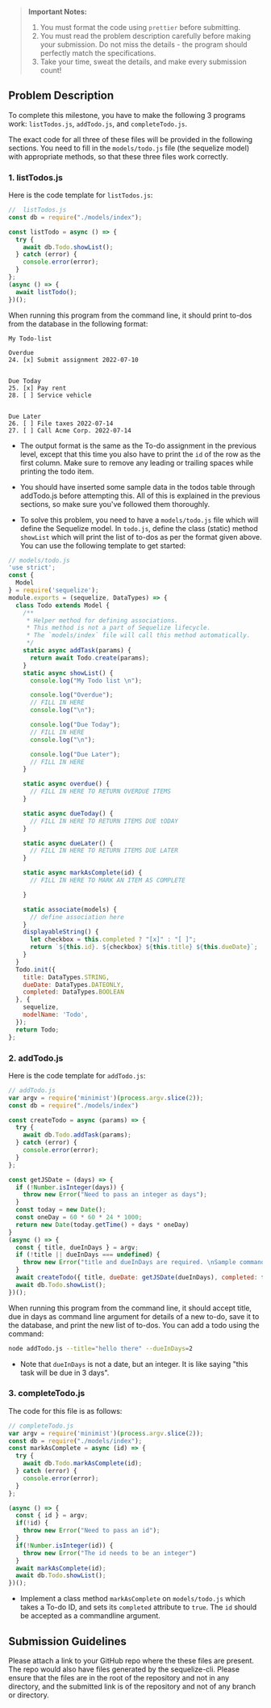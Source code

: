 > **Important Notes:**
>
> 1. You must format the code using `prettier` before submitting.
> 2. You must read the problem description carefully before making your submission. Do not miss the details - the program should perfectly match the specifications.
> 3. Take your time, sweat the details, and make every submission count!

## Problem Description

To complete this milestone, you have to make the following 3 programs work: `listTodos.js`, `addTodo.js`, and `completeTodo.js`.

The exact code for all three of these files will be provided in the following sections. You need to fill in the `models/todo.js` file (the sequelize model) with appropriate methods, so that these three files work correctly.

### 1. listTodos.js

Here is the code template for `listTodos.js`:

```js
//  listTodos.js
const db = require("./models/index");

const listTodo = async () => {
  try {
    await db.Todo.showList();
  } catch (error) {
    console.error(error);
  }
};
(async () => {
  await listTodo();
})();
```

When running this program from the command line, it should print to-dos from the database in the following format:

```
My Todo-list

Overdue
24. [x] Submit assignment 2022-07-10


Due Today
25. [x] Pay rent
28. [ ] Service vehicle


Due Later
26. [ ] File taxes 2022-07-14
27. [ ] Call Acme Corp. 2022-07-14
```

- The output format is the same as the To-do assignment in the previous level, except that this time you also have to print the `id` of the row as the first column. Make sure to remove any leading or trailing spaces while printing the todo item.

- You should have inserted some sample data in the todos table through addTodo.js before attempting this. All of this is explained in the previous sections, so make sure you've followed them thoroughly.

- To solve this problem, you need to have a `models/todo.js` file which will define the Sequelize model. In `todo.js`, define the class (static) method `showList` which will print the list of to-dos as per the format given above. You can use the following template to get started:

```js
// models/todo.js
'use strict';
const {
  Model
} = require('sequelize');
module.exports = (sequelize, DataTypes) => {
  class Todo extends Model {
    /**
     * Helper method for defining associations.
     * This method is not a part of Sequelize lifecycle.
     * The `models/index` file will call this method automatically.
     */
    static async addTask(params) {
      return await Todo.create(params);
    }
    static async showList() {
      console.log("My Todo list \n");

      console.log("Overdue");
      // FILL IN HERE
      console.log("\n");

      console.log("Due Today");
      // FILL IN HERE
      console.log("\n");

      console.log("Due Later");
      // FILL IN HERE
    }

    static async overdue() {
      // FILL IN HERE TO RETURN OVERDUE ITEMS
    }

    static async dueToday() {
      // FILL IN HERE TO RETURN ITEMS DUE tODAY
    }

    static async dueLater() {
      // FILL IN HERE TO RETURN ITEMS DUE LATER
    }

    static async markAsComplete(id) {
      // FILL IN HERE TO MARK AN ITEM AS COMPLETE

    }

    static associate(models) {
      // define association here
    }
    displayableString() {
      let checkbox = this.completed ? "[x]" : "[ ]";
      return `${this.id}. ${checkbox} ${this.title} ${this.dueDate}`;
    }
  }
  Todo.init({
    title: DataTypes.STRING,
    dueDate: DataTypes.DATEONLY,
    completed: DataTypes.BOOLEAN
  }, {
    sequelize,
    modelName: 'Todo',
  });
  return Todo;
};
```

### 2. addTodo.js

Here is the code template for `addTodo.js`:

```js
// addTodo.js
var argv = require('minimist')(process.argv.slice(2));
const db = require("./models/index")

const createTodo = async (params) => {
  try {
    await db.Todo.addTask(params);
  } catch (error) {
    console.error(error);
  }
};

const getJSDate = (days) => {
  if (!Number.isInteger(days)) {
    throw new Error("Need to pass an integer as days");
  }
  const today = new Date();
  const oneDay = 60 * 60 * 24 * 1000;
  return new Date(today.getTime() + days * oneDay)
}
(async () => {
  const { title, dueInDays } = argv;
  if (!title || dueInDays === undefined) {
    throw new Error("title and dueInDays are required. \nSample command: node addTodo.js --title=\"Buy milk\" --dueInDays=-2 ")
  }
  await createTodo({ title, dueDate: getJSDate(dueInDays), completed: false })
  await db.Todo.showList();
})();

```

When running this program from the command line, it should accept title, due in days as command line argument for details of a new to-do, save it to the database, and print the new list of to-dos. You can add a todo using the command:

```sh
node addTodo.js --title="hello there" --dueInDays=2
```
- Note that `dueInDays` is not a date, but an integer. It is like saying "this task will be due in 3 days".

### 3. completeTodo.js

The code for this file is as follows:

```js
// completeTodo.js
var argv = require('minimist')(process.argv.slice(2));
const db = require("./models/index");
const markAsComplete = async (id) => {
  try {
    await db.Todo.markAsComplete(id);
  } catch (error) {
    console.error(error);
  }
};

(async () => {
  const { id } = argv;
  if(!id) {
    throw new Error("Need to pass an id");
  }
  if(!Number.isInteger(id)) {
    throw new Error("The id needs to be an integer")
  }
  await markAsComplete(id);
  await db.Todo.showList();
})();

```

- Implement a class method `markAsComplete` on `models/todo.js` which takes a To-do ID, and sets its `completed` attribute  to `true`. The `id` should be accepted as a commandline argument.

## Submission Guidelines

Please attach a link to your GitHub repo where the these files are present. The repo would also have files generated by the sequelize-cli. Please ensure that the files are in the root of the repository and not in any directory, and the submitted link is of the repository and not of any branch or directory.
